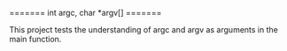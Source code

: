 ======= int argc, char *argv[] =======

This project tests the understanding of argc and argv as arguments in the main function.